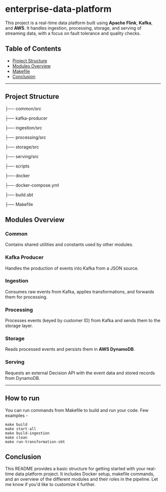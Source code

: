 # enterprise-data-platform

This project is a real-time data platform built using **Apache Flink**, **Kafka**, and **AWS**. It handles ingestion, processing, storage, and serving of streaming data, with a focus on fault tolerance and quality checks.

## Table of Contents
- [Project Structure](#project-structure)
- [Modules Overview](#modules-overview)
- [Makefile](#Makefile)
- [Conclusion](#Conclusion)

---

## Project Structure

├── common/src

├── kafka-producer

├── ingestion/src

├── processing/src

├── storage/src

├── serving/src

├── scripts

├── docker

├── docker-compose.yml

├── build.sbt

├── Makefile



## Modules Overview

### Common
Contains shared utilities and constants used by other modules.

### Kafka Producer
Handles the production of events into Kafka from a JSON source.

### Ingestion
Consumes raw events from Kafka, applies transformations, and forwards them for processing.

### Processing
Processes events (keyed by customer ID) from Kafka and sends them to the storage layer.

### Storage
Reads processed events and persists them in **AWS DynamoDB**.

### Serving
Requests an external Decision API with the event data and stored records from DynamoDB.

---

## How to run

You can run commands from Makefile to build and run your code. Few examples -
```
make build
make start-all
make build-ingestion
make clean
make run-transformation-sbt
```

## Conclusion
This README provides a basic structure for getting started with your real-time data platform project. It includes Docker setup, makefile commands, and an overview of the different modules and their roles in the pipeline. Let me know if you'd like to customize it further.
